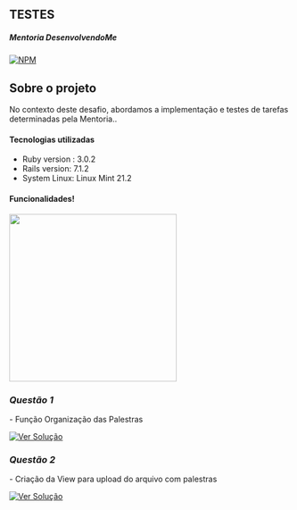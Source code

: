 ## TESTES

##### Mentoria DesenvolvendoMe 
[![NPM](https://img.shields.io/npm/l/react)](https://github.com/AngeloSouza1/Mentorship_Project/blob/develop/LICENSE)

## Sobre o projeto
No contexto deste desafio, abordamos a implementação e testes de tarefas determinadas pela Mentoria..<br>

#### Tecnologias utilizadas
- Ruby version : 3.0.2 
- Rails version: 7.1.2
- System Linux:  Linux Mint 21.2

#### Funcionalidades!
 <img src="https://videoapi-muybridge.vimeocdn.com/animated-thumbnails/image/f33f630b-6036-421a-8d31-f0c125db455a.gif?ClientID=vimeo-core-prod&Date=1704409123&Signature=bf671dcd047a36c04dd52088e5d1cdcc90313408" width="300">
</a>

### *Questão 1*
 <p align="left"> 
 -  Função Organização das Palestras
</p>
<p> 
   <a href="https://github.com/AngeloSouza1/TT5/issues/1">
       <img src="https://img.shields.io/badge/Ver%20Solução-darkblue" alt="Ver Solução">
    </a>

### *Questão 2*
 <p align="left"> 
 - Criação da View para upload do arquivo com palestras
</p>
<p> 
   <a href="https://github.com/AngeloSouza1/TT5/issues/3">
       <img src="https://img.shields.io/badge/Ver%20Solução-darkblue" alt="Ver Solução">
    </a>

